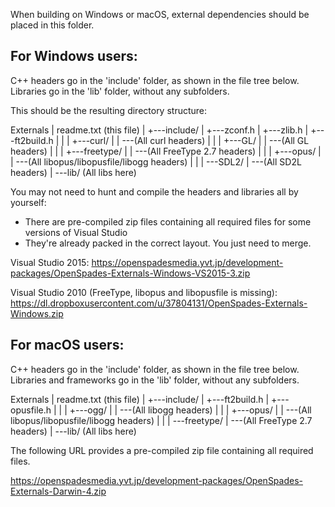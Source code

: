 
When building on Windows or macOS, external dependencies should be placed in this folder.


## For Windows users:

C++ headers go in the 'include' folder, as shown in the file tree below.
Libraries go in the 'lib' folder, without any subfolders.

This should be the resulting directory structure:

Externals
|   readme.txt (this file)
|
+---include/
|   +---zconf.h
|   +---zlib.h
|   +---ft2build.h
|   |
|   +---curl/
|   |   \---(All curl headers)
|   |
|   +---GL/
|   |   \---(All GL headers)
|   |
|   +---freetype/
|   |   \---(All FreeType 2.7 headers)
|   |
|   +---opus/
|   |   \---(All libopus/libopusfile/libogg headers)
|   |
|   \---SDL2/
|       \---(All SD2L headers)
|
\---lib/
        (All libs here)

You may not need to hunt and compile the headers and libraries all by yourself:
 * There are pre-compiled zip files containing all required files for some versions of Visual Studio
 * They're already packed in the correct layout. You just need to merge.

Visual Studio 2015:
https://openspadesmedia.yvt.jp/development-packages/OpenSpades-Externals-Windows-VS2015-3.zip

Visual Studio 2010 (FreeType, libopus and libopusfile is missing):
https://dl.dropboxusercontent.com/u/37804131/OpenSpades-Externals-Windows.zip


## For macOS users:

C++ headers go in the 'include' folder, as shown in the file tree below.
Libraries and frameworks go in the 'lib' folder, without any subfolders.

Externals
|   readme.txt (this file)
|
+---include/
|   +---ft2build.h
|   +---opusfile.h
|   |
|   +---ogg/
|   |   \---(All libogg headers)
|   |
|   +---opus/
|   |   \---(All libopus/libopusfile/libogg headers)
|   |
|   \---freetype/
|       \---(All FreeType 2.7 headers)
|
\---lib/
        (All libs here)

The following URL provides a pre-compiled zip file containing all required files.

https://openspadesmedia.yvt.jp/development-packages/OpenSpades-Externals-Darwin-4.zip

